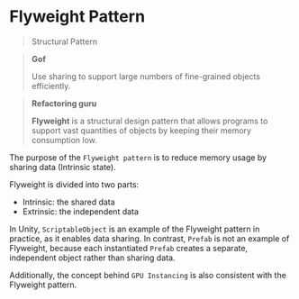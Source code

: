 # Flyweight Pattern

> Structural Pattern

> **Gof**
>
> Use sharing to support large numbers of fine-grained objects efficiently.

> **Refactoring guru**
>
> **Flyweight** is a structural design pattern that allows programs to support vast quantities of objects by keeping their memory consumption low.

The purpose of the `Flyweight pattern` is to reduce memory usage by sharing data (Intrinsic state).

Flyweight is divided into two parts:
- Intrinsic: the shared data
- Extrinsic: the independent data

In Unity, `ScriptableObject` is an example of the Flyweight pattern in practice, as it enables data sharing. In contrast, `Prefab` is not an example of Flyweight, because each instantiated `Prefab` creates a separate, independent object rather than sharing data.

Additionally, the concept behind `GPU Instancing` is also consistent with the Flyweight pattern.
